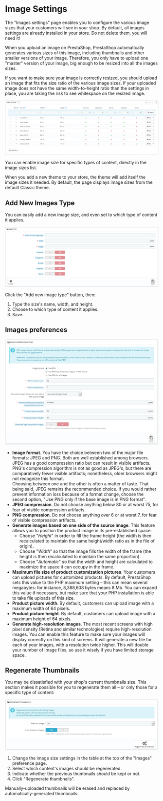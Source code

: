 # Image Settings

The "Images settings" page enables you to configure the various image sizes that your customers will see in your shop. By default, all images settings are already installed in your store. Do not delete them, you will need it!

When you upload an image on PrestaShop, PrestaShop automatically generates various sizes of this image, including thumbnails and other smaller versions of your image. Therefore, you only have to upload one "master" version of your image, big enough to be resized into all the images sizes.

If you want to make sure your image is correctly resized, you should upload an image that fits the size ratio of the various image sizes. If your uploaded image does not have the same width-to-height ratio than the settings in place, you are taking the risk to see whitespace on the resized image.

![](<../../../.gitbook/assets/64225495 (4) (4) (3).png>)

You can enable image size for specific types of content, directly in the image sizes list.

When you add a new theme to your store, the theme will add itself the image sizes it needed. By default, the page displays image sizes from the default Classic theme.

## Add New Images Type <a href="#imagesettings-addnewimagestype" id="imagesettings-addnewimagestype"></a>

You can easily add a new image size, and even set to which type of content it applies.

![](<../../../.gitbook/assets/51839910 (4) (4).png>)

Click the "Add new image type" button, then:

1. Type the size's name, width, and height.
2. Choose to which type of content it applies.
3. Save.

## Images preferences <a href="#imagesettings-imagespreferences" id="imagesettings-imagespreferences"></a>

![](<../../../.gitbook/assets/38469761 (4) (3) (3).png>)

* **Image format**. You have the choice between two of the major file formats: JPEG and PNG. Both are well established among browsers. JPEG has a good compression ratio but can result in visible artifacts. PNG's compression algorithm is not as good as JPEG's, but there are comparatively fewer visible artifacts; nonetheless, older browsers might not recognize this format.\
  Choosing between one and the other is often a matter of taste. That being said, JPEG remains the recommended choice. If you would rather prevent information loss because of a format change, choose the second option, "Use PNG only if the base image is in PNG format".
* **JPEG compression**. Do not choose anything below 80 or at worst 75, for fear of visible compression artifacts.
* **PNG compression**. Do not choose anything over 6 or at worst 7, for fear of visible compression artifacts.
* **Generate images based on one side of the source image**. This feature allows you to position the product image in its pre-established space:
  * Choose "_Height_" in order to fill the frame height (the width is then recalculated to maintain the same height/width ratio as in the file of origin).
  * Choose "_Width_" so that the image fills the width of the frame (the height is then recalculated to maintain the same proportion).
  * Choose "_Automatic_" so that the width and height are calculated to maximize the space it can occupy in the frame.
* **Maximum file size of product customization pictures**. Your customers can upload pictures for customized products. By default, PrestaShop sets this value to the PHP maximum setting – this can mean several megabytes: for instance, 8,388,608 bytes means 8 Mb. You can expand this value if necessary, but make sure that your PHP installation is able to take file uploads of this size.
* **Product picture width**. By default, customers can upload image with a maximum width of 64 pixels.
* **Product picture height**. By default, customers can upload image with a maximum height of 64 pixels.
* **Generate high-resolution images**. The most recent screens with high pixel density (Retina and similar technologies) require high-resolution images. You can enable this feature to make sure your images will display correctly on this kind of screens. It will generate a new file for each of your images, with a resolution twice higher. This will double your number of image files, so use it wisely if you have limited storage space.

## Regenerate Thumbnails <a href="#imagesettings-regeneratethumbnails" id="imagesettings-regeneratethumbnails"></a>

You may be dissatisfied with your shop's current thumbnails size. This section makes it possible for you to regenerate them all – or only those for a specific type of content:

![](<../../../.gitbook/assets/46170135 (4) (4) (1).png>)

1. Change the image size settings in the table at the top of the "Images" preference page.
2. Select which content's images should be regenerated.
3. Indicate whether the previous thumbnails should be kept or not.
4. Click "Regenerate thumbnails".

Manually-uploaded thumbnails will be erased and replaced by automatically-generated thumbnails.

